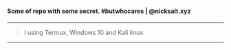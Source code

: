 
#### Some of repo with some secret. #butwhocares | @nicksalt.xyz
---------------------------------------------
> I using Termux, Windows 10 and Kali linux.
---------------------------------------------
<!--
**BlueBerrySans365/BlueBerrySans365** is a ✨ _special_ ✨ repository because its `README.md` (this file) appears on your GitHub profile.

Here are some ideas to get you started:

- 🔭 I’m currently working on ...
- 🌱 I’m currently learning ...
- 👯 I’m looking to collaborate on ...
- 🤔 I’m looking for help with ...
- 💬 Ask me about ...
- 📫 How to reach me: ...
- 😄 Pronouns: ...
- ⚡ Fun fact: ...
-->

